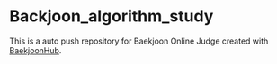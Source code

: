 # Backjoon_algorithm_study
This is a auto push repository for Baekjoon Online Judge created with [BaekjoonHub](https://github.com/BaekjoonHub/BaekjoonHub).
